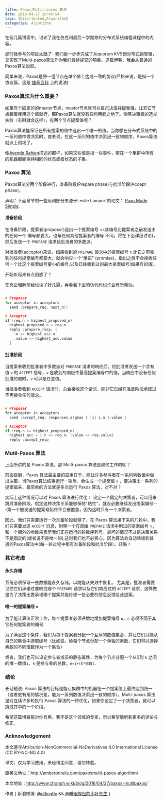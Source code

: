 ```yaml
---
title: Paxos/Mutil-paxos 算法
date: 2016-04-27 20:48:54
tags: [Distributed,Algorithm]
categories: Algorithm
---
```



在前几篇博客中，讨论了我在伯克利最后一学期修的分布式系统编程课程中的内容。

<!--more --> 

那时我参与的项目太酷了- 我们组一步步完成了从quorum KVS到分布式锁管理，又实现了Multi-paxos算法作为我们最终提交的项目。这篇博客，我会从普通的Paxos算法说起。

简单来说，Paxos是将一组节点在单个值上达成一致的协议(严格来说，是指一个协议簇，这是 [维基百科](https://en.wikipedia.org/wiki/Paxos_\(computer_science) 上的说法)

### Paxos算法为什么重要？

如果有个固定的的master节点，master节点就可以自己决策并提案值，让其它节点跟着使用这个值就行，那Paxos算法就没有任何用武之地了。倘若决策者的选举失败（有时就会这样），有两个节点提案值呢？

Paxos算法能保证在所有提案的值中选出一个唯一的值。当你想在分布式系统中的一系列值中做决策时，或者说，在这一系列的值中决策出一致的顺序，Paxos算法就派上用场了。

像[Ayende Rahien](https://ayende.com/blog/4496/paxos-enlightment)描述的那样，如果这些值是指一些事件，那在一个集群中所有的机器都能保持相同的状态或者状态的子集。

### Paxos 算法

Paxos算法分两个阶段进行，准备阶段(Prepare phase)与批准阶段(Accept phase)。

声明：下面章节的一些用词部分来源于Leslie Lamport的论文： [Paxo Made Simple](http://research.microsoft.com/en-us/um/people/lamport/pubs/paxos-%20simple.pdf).


#### 准备阶段

在准备阶段，提案者(proposor)选出一个提案编号 `n` (此编号比提案者之前发送出的任何一个 编号都要大，也与任何其他提案者的编号 不同，将在下面详细讨论)，然后发送一个 `PREPARE` 请求给批准者的多数派。

对批准者(acceptor)来说，如果收到的 `PREPARE` 请求中的提案编号 `n` 比它之前收到的任何提案编号都要大，就会响应一个“承诺"  (promise)，指出之后不会接收任何一个比这个提案编号要小的编号,以及已经收到过的最大提案编号(如果有的话).


开始听起来有点困惑了？

在真正理解前我也读了好几遍，再看看下面的伪代码也许会有所帮助。

```C++

# Proposer
for acceptor in acceptors
  send :prepare_req, next_n()

# Acceptor
if (req.n > highest_proposed_n)
  highest_proposed_n = req.n
  reply :prepare_resp, {
    :n => highest_acc.n,
    :value => highest_acc.value
  }
```

#### 批准阶段

当提案者收到批准者中多数派对 `PREPARE` 请求的响应后，给批准者发送一个含有值 `v` 的 `ACCEPT` 信号，`v` 是收到的响应中最高提案编号中的值，当响应中没有任何批准的值时，`v` 可以是任意值。

当批准者收到 `ACCEPT` 请求时，总会接收这个请求，除非它已经在准备阶段承诺过不再接收任何请求。

```C++

# Proposer
for acceptor in acceptors
  send :accept_req, responses.argmax { |i| i.n }.value }

# Acceptor
if (req.n >= highest_proposed_n)
  highest_acc = {:n => req.n, :value => req.value}
  reply :accept_resp

```


### Mutil-Paxos 算法

上面所讲的是 Paxos 算法。那 Multi-paxos 算法是如何工作的呢？

前面提到，Paxos 算法最主要的应用在于，能让许多参与者在一系列列数值中做出决策。当Paxos算法结束运行一轮后，会生成一个提案值 `v` ，要决策出一系列的提案值来，最简单的方法就是多次运行 Paxos 算法，对不对？

实际上这种情况可以对 Paxos 算法进行优化： 设定一个固定的决策者，可以用来跳过准备阶段。假定这种决策关系能够保持"粘性"，就没必要继续发出提案编号---第一个被发送的提案号始终不会被覆盖，因为这时只有一个决策者。

因此，我们只需要运行一次准备阶段就够了。在 Paxos 算法接下来的几轮中，我们只需要发送 `ACCEPT` 消息，附带一个在原始 `PREPARE` 请求中用过的提案编号 `n` ,和一个额外的参数来表示我们正在运行的轮数序列号。最坏的情况不过是决策关系不是固定的(或者说不是唯一的),这时我们也不必担心，因为算法会自动降级到普通的Paxos算法中(每一轮过程中都有准备阶段和批准阶段）。好酷！

### 其它考虑

#### 永久存储

系统必须保证一些数据能永久存储，以防能从失效中恢复。
尤其是，批准者需要记住它们承诺过要响应哪个 `PREPARE` 请求以及它们响应过的 `ACCEPT` 请求，这样做是为了决策出要承诺哪个提案并能传递一些必要的信息反馈给此提案。

#### 唯一的提案编号 `n`

为了能让算法正常工作，每个提案者必须递增地增加提案编号 `n`，`n` 必须不同于其它任何提案者的编号.

为了满足这个条件，我们为每个提案者分配一个互斥的数值集合，并让它们只能从自己的集合中选取编号（比如说，给每个节点分配一个单独的素数，它们可以选择素数的不同倍数作为一个集合）

或者，我们也可以设定参与者成员的静态属性，为每个节点分配一个从0到 `k` 之间的唯一数值`i`，`k` 是参与者的总数，`n=i+(k*轮数)`.


### 结论

长话短说: Paxos 算法的目标是能让集群中的机器在一个提案值上最终达到统一（或者更有用的情况是，能为一系列数值决策出一致的顺序）。Multi-paxos 算法是对连续许多轮执行 Paxos 算法的一种优化，如果你设定了一个决策者，就可以跳过其中的一个阶段。

希望这篇博客能对你有用。我不是这个领域的专家，所以希望能听到更多的评论与修正。


### Acknowledgement

本文遵守Attribution-NonCommercial-NoDerivatives 4.0 International License (CC BY-NC-ND 4.0)


译文，仅为学习使用，未经博主同意，请勿转载。

原英文地址：http://amberonrails.com/paxosmulti-paxos-algorithm/

本文地址：http://www.chongh.wiki/blog/2016/04/27/paxos-mutilpaxos/

作者 [ 新浪微博: [@diting0x](http://weibo.com/2767520802/profile?rightmod=1&wvr=6&mod=personinfo) && [@睡眼惺忪的小叶先生](http://weibo.com/u/2765244861?topnav=1&wvr=6&topsug=1&is_all=1) ]
